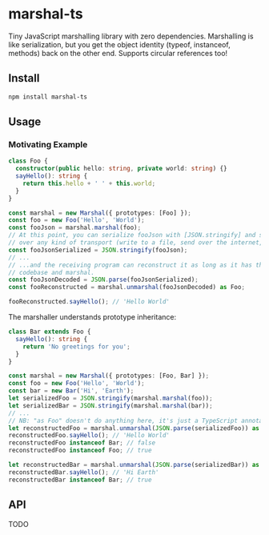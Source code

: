 # marshal-ts

Tiny JavaScript marshalling library with zero dependencies. Marshalling is like 
serialization, but you get the object identity (typeof, instanceof, methods) 
back on the other end. Supports circular references too!

## Install

```sh
npm install marshal-ts
```

## Usage

### Motivating Example

```ts
class Foo {
  constructor(public hello: string, private world: string) {}
  sayHello(): string {
    return this.hello + ' ' + this.world;
  }
}

const marshal = new Marshal({ prototypes: [Foo] });
const foo = new Foo('Hello', 'World');
const fooJson = marshal.marshal(foo);
// At this point, you can serialize fooJson with [JSON.stringify] and send it 
// over any kind of transport (write to a file, send over the internet, etc.)
const fooJsonSerialized = JSON.stringify(fooJson);
// ...
// ...and the receiving program can reconstruct it as long as it has the same
// codebase and marshal.
const fooJsonDecoded = JSON.parse(fooJsonSerialized);
const fooReconstructed = marshal.unmarshal(fooJsonDecoded) as Foo;

fooReconstructed.sayHello(); // 'Hello World'
```

The marshaller understands prototype inheritance:

```ts
class Bar extends Foo {
  sayHello(): string {
    return 'No greetings for you';
  }
}

const marshal = new Marshal({ prototypes: [Foo, Bar] });
const foo = new Foo('Hello', 'World');
const bar = new Bar('Hi', 'Earth');
let serializedFoo = JSON.stringify(marshal.marshal(foo));
let serializedBar = JSON.stringify(marshal.marshal(bar));
// ...
// NB: "as Foo" doesn't do anything here, it's just a TypeScript annotation
let reconstructedFoo = marshal.unmarshal(JSON.parse(serializedFoo)) as Foo;
reconstructedFoo.sayHello(); // 'Hello World'
reconstructedFoo instanceof Bar; // false
reconstructedFoo instanceof Foo; // true

let reconstructedBar = marshal.unmarshal(JSON.parse(serializedBar)) as Bar;
reconstructedBar.sayHello(); // 'Hi Earth'
reconstructedBar instanceof Bar; // true
```

## API

TODO